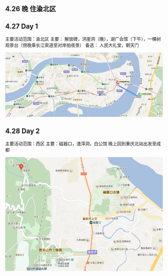 
## 4.26 晚 住渝北区

## 4.27 Day 1

主要活动范围：渝北区
主要： 解放碑，洪崖洞（晚），湖广会馆（下午），一棵树观景台（傍晚乘长江索道至对岸拍夜景）
备选： 人民大礼堂，朝天门

![avatar](https://github.com/gagalincheng/travel/blob/master/2018/img/0.png)

## 4.28 Day 2 

主要活动范围：西区
主要：磁器口，渣滓洞，白公馆
晚上回到重庆北站出发至成都

![avatar](https://github.com/gagalincheng/travel/blob/master/2018/img/1.png)
